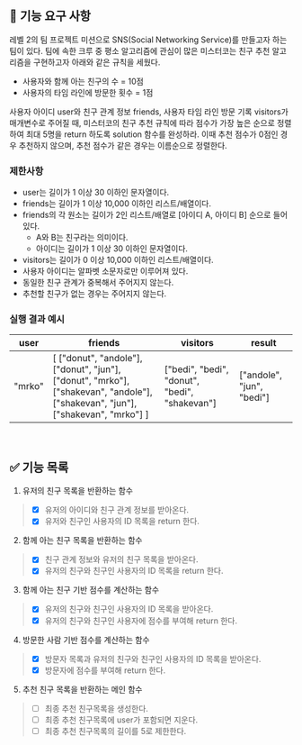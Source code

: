 ## 🚀 기능 요구 사항

레벨 2의 팀 프로젝트 미션으로 SNS(Social Networking Service)를 만들고자 하는 팀이 있다. 팀에 속한 크루 중 평소 알고리즘에 관심이 많은 미스터코는 친구 추천 알고리즘을 구현하고자 아래와 같은 규칙을 세웠다.

- 사용자와 함께 아는 친구의 수 = 10점
- 사용자의 타임 라인에 방문한 횟수 = 1점

사용자 아이디 user와 친구 관계 정보 friends, 사용자 타임 라인 방문 기록 visitors가 매개변수로 주어질 때, 미스터코의 친구 추천 규칙에 따라 점수가 가장 높은 순으로 정렬하여 최대 5명을 return 하도록 solution 함수를 완성하라. 이때 추천 점수가 0점인 경우 추천하지 않으며, 추천 점수가 같은 경우는 이름순으로 정렬한다.

### 제한사항

- user는 길이가 1 이상 30 이하인 문자열이다.
- friends는 길이가 1 이상 10,000 이하인 리스트/배열이다.
- friends의 각 원소는 길이가 2인 리스트/배열로 [아이디 A, 아이디 B] 순으로 들어있다.
    - A와 B는 친구라는 의미이다.
    - 아이디는 길이가 1 이상 30 이하인 문자열이다.
- visitors는 길이가 0 이상 10,000 이하인 리스트/배열이다.
- 사용자 아이디는 알파벳 소문자로만 이루어져 있다.
- 동일한 친구 관계가 중복해서 주어지지 않는다.
- 추천할 친구가 없는 경우는 주어지지 않는다.

### 실행 결과 예시

| user | friends | visitors | result |
| --- | --- | --- | --- |
| "mrko" | [ ["donut", "andole"], ["donut", "jun"], ["donut", "mrko"], ["shakevan", "andole"], ["shakevan", "jun"], ["shakevan", "mrko"] ] | ["bedi", "bedi", "donut", "bedi", "shakevan"] | ["andole", "jun", "bedi"] |

</br>

## ✅ 기능 목록
1. 유저의 친구 목록을 반환하는 함수
> - [x] 유저의 아이디와 친구 관계 정보를 받아온다.
> - [x] 유저와 친구인 사용자의 ID 목록을 return 한다.
2. 함께 아는 친구 목록을 반환하는 함수
> - [x] 친구 관계 정보와 유저의 친구 목록을 받아온다.
> - [x] 유저의 친구와 친구인 사용자의 ID 목록을 return 한다.
3. 함께 아는 친구 기반 점수를 계산하는 함수
> - [x] 유저의 친구와 친구인 사용자의 ID 목록을 받아온다.
> - [x] 유저의 친구와 친구인 사용자에 점수를 부여해 return 한다.
4. 방문한 사람 기반 점수를 계산하는 함수
> - [x] 방문자 목록과 유저의 친구와 친구인 사용자의 ID 목록을 받아온다.
> - [x] 방문자에 점수를 부여해 return 한다.
5. 추천 친구 목록을 반환하는 메인 함수
> - [ ] 최종 추천 친구목록을 생성한다.
> - [ ] 최종 추천 친구목록에 user가 포함되면 지운다.
> - [ ] 최종 추천 친구목록의 길이를 5로 제한한다.